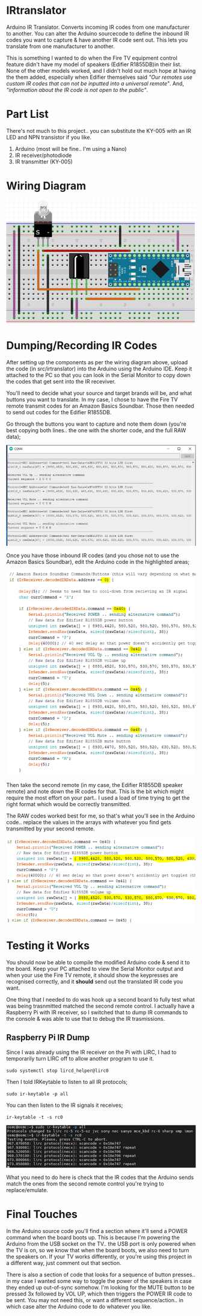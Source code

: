 # IRtranslator
Arduino IR Translator. Converts incoming IR codes from one manufacturer to another. You can alter the Arduino sourcecode to define the inbound IR codes you want to capture & have another IR code sent out. This lets you translate from one manufacturer to another.

This is something I wanted to do when the Fire TV equipment control feature didn't have my model of speakers (Edifier R1855DB)in their list. None of the other models worked, and I didn't hold out much hope at having the them added, especially when Edifier themselves said *"Our remotes use custom IR codes that can not be inputted into a universal remote"*. And, *"information about the IR code is not open to the public"*.

# Part List

There's not much to this project.. you can substitute the KY-005 with an IR LED and NPN transistor if you like.

1. Arduino (most will be fine.. I'm using a Nano)
2. IR receiver/photodiode
3. IR transmitter (KY-005)

# Wiring Diagram

![Borard Design](images/boardDesign.png)

# Dumping/Recording IR Codes

After setting up the components as per the wiring diagram above, upload the code (in src/irtranslator) into the Arduino using the Arduino IDE. Keep it attached to the PC so that you can look in the Serial Monitor to copy down the codes that get sent into the IR receviver.

You'll need to decide what your source and target brands will be, and what buttons you want to translate. In my case, I chose to have the Fire TV remote transmit codes for an Amazon Basics Soundbar. Those then needed to send out codes for the Edifier R1855DB. 

Go through the buttons you want to capture and note them down (you're best copying both lines.. the one with the shorter code, and the full RAW data);

![Serial Monitor Dump](images/workingSerial.png?v=2) 

Once you have those inbound IR codes (and you chose not to use the Amazon Basics Soundbar), edit the Arduino code in the highlighted areas;

![Serial Monitor Dump](images/inboundCodes.png) 

Then take the second remote (in my case, the Edifier R1855DB speaker remote) and note down the IR codes for that. This is the bit which might require the most effort on your part.. I used a load of time trying to get the right format which would be correctly transmitted.

The RAW codes worked best for me, so that's what you'll see in the Arduino code.. replace the values in the arrays with whatever you find gets transmitted by your second remote.

![Serial Monitor Dump](images/rawCodes.png) 

# Testing it Works

You should now be able to compile the modified Arduino code & send it to the board. Keep your PC attached to view the Serial Monitor output and when your use the Fire TV remote, it should show the keypresses are recognised correctly, and it **should** send out the translated IR code you want.

One thing that I needed to do was hook up a second board to fully test what was being trasnmitted matched the second remote control. I actually have a Raspberry Pi with IR receiver, so I switched that to dump IR commands to the console & was able to use that to debug the IR trasmissions.

## Raspberry Pi IR Dump

Since I was already using the IR receiver on the Pi with LIRC, I had to temporarily turn LIRC off to allow another program to use it.

`sudo systemctl stop lircd_helper@lirc0`

Then I told IRKeytable to listen to all IR protocols;

`sudo ir-keytable -p all`

You can then listen to the IR signals it receives;

`ir-keytable -t -s rc0`

![Pi Listener](images/piListen.png) 

What you need to do here is check that the IR codes that the Arduino sends match the ones from the second remote control you're trying to replace/emulate.

# Final Touches

In the Arduino source code you'll find a section where it'll send a POWER command when the board boots up. This is because I'm powering the Arduino from the USB socket on the TV.. the USB port is only powered when the TV is on, so we know that when the board boots, we also need to turn the speakers on. If your TV works differently, or you're using this project in a different way, just comment out that section.

There is also a section of code that looks for a sequence of button presses.. in my case I wanted some way to toggle the power of the speakers in case they ended up out-of-sync somehow. I'm looking for the MUTE button to be pressed 3x followed by VOL UP, which then triggers the POWER IR code to be sent. You may not need this, or want a different sequence/action.. in which case alter the Arduino code to do whatever you like.
